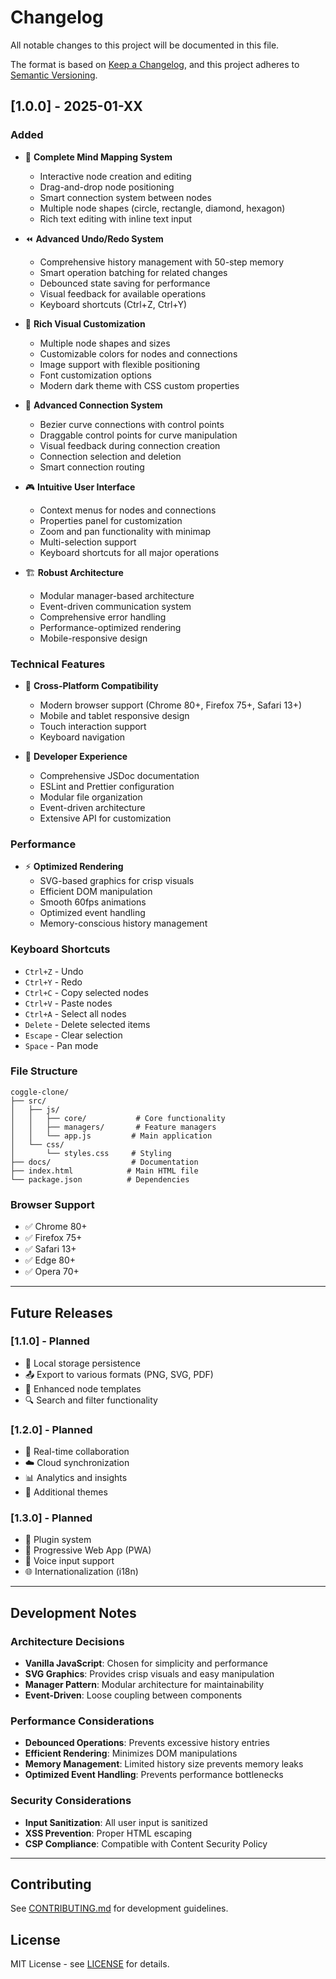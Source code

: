 # Changelog

All notable changes to this project will be documented in this file.

The format is based on [Keep a Changelog](https://keepachangelog.com/en/1.0.0/),
and this project adheres to [Semantic Versioning](https://semver.org/spec/v2.0.0.html).

## [1.0.0] - 2025-01-XX

### Added
- 🧠 **Complete Mind Mapping System**
  - Interactive node creation and editing
  - Drag-and-drop node positioning
  - Smart connection system between nodes
  - Multiple node shapes (circle, rectangle, diamond, hexagon)
  - Rich text editing with inline text input

- ⏪ **Advanced Undo/Redo System**
  - Comprehensive history management with 50-step memory
  - Smart operation batching for related changes
  - Debounced state saving for performance
  - Visual feedback for available operations
  - Keyboard shortcuts (Ctrl+Z, Ctrl+Y)

- 🎨 **Rich Visual Customization**
  - Multiple node shapes and sizes
  - Customizable colors for nodes and connections
  - Image support with flexible positioning
  - Font customization options
  - Modern dark theme with CSS custom properties

- 🔗 **Advanced Connection System**
  - Bezier curve connections with control points
  - Draggable control points for curve manipulation
  - Visual feedback during connection creation
  - Connection selection and deletion
  - Smart connection routing

- 🎮 **Intuitive User Interface**
  - Context menus for nodes and connections
  - Properties panel for customization
  - Zoom and pan functionality with minimap
  - Multi-selection support
  - Keyboard shortcuts for all major operations

- 🏗️ **Robust Architecture**
  - Modular manager-based architecture
  - Event-driven communication system
  - Comprehensive error handling
  - Performance-optimized rendering
  - Mobile-responsive design

### Technical Features
- 📱 **Cross-Platform Compatibility**
  - Modern browser support (Chrome 80+, Firefox 75+, Safari 13+)
  - Mobile and tablet responsive design
  - Touch interaction support
  - Keyboard navigation

- 🔧 **Developer Experience**
  - Comprehensive JSDoc documentation
  - ESLint and Prettier configuration
  - Modular file organization
  - Event-driven architecture
  - Extensive API for customization

### Performance
- ⚡ **Optimized Rendering**
  - SVG-based graphics for crisp visuals
  - Efficient DOM manipulation
  - Smooth 60fps animations
  - Optimized event handling
  - Memory-conscious history management

### Keyboard Shortcuts
- `Ctrl+Z` - Undo
- `Ctrl+Y` - Redo  
- `Ctrl+C` - Copy selected nodes
- `Ctrl+V` - Paste nodes
- `Ctrl+A` - Select all nodes
- `Delete` - Delete selected items
- `Escape` - Clear selection
- `Space` - Pan mode

### File Structure
```
coggle-clone/
├── src/
│   ├── js/
│   │   ├── core/           # Core functionality
│   │   ├── managers/       # Feature managers
│   │   └── app.js         # Main application
│   └── css/
│       └── styles.css     # Styling
├── docs/                  # Documentation
├── index.html            # Main HTML file
└── package.json          # Dependencies
```

### Browser Support
- ✅ Chrome 80+
- ✅ Firefox 75+
- ✅ Safari 13+
- ✅ Edge 80+
- ✅ Opera 70+

---

## Future Releases

### [1.1.0] - Planned
- 💾 Local storage persistence
- 📤 Export to various formats (PNG, SVG, PDF)
- 🎯 Enhanced node templates
- 🔍 Search and filter functionality

### [1.2.0] - Planned  
- 👥 Real-time collaboration
- ☁️ Cloud synchronization
- 📊 Analytics and insights
- 🎨 Additional themes

### [1.3.0] - Planned
- 🧩 Plugin system
- 📱 Progressive Web App (PWA)
- 🎤 Voice input support
- 🌐 Internationalization (i18n)

---

## Development Notes

### Architecture Decisions
- **Vanilla JavaScript**: Chosen for simplicity and performance
- **SVG Graphics**: Provides crisp visuals and easy manipulation
- **Manager Pattern**: Modular architecture for maintainability
- **Event-Driven**: Loose coupling between components

### Performance Considerations
- **Debounced Operations**: Prevents excessive history entries
- **Efficient Rendering**: Minimizes DOM manipulations
- **Memory Management**: Limited history size prevents memory leaks
- **Optimized Event Handling**: Prevents performance bottlenecks

### Security Considerations
- **Input Sanitization**: All user input is sanitized
- **XSS Prevention**: Proper HTML escaping
- **CSP Compliance**: Compatible with Content Security Policy

---

## Contributing

See [CONTRIBUTING.md](docs/CONTRIBUTING.md) for development guidelines.

## License

MIT License - see [LICENSE](LICENSE) for details.